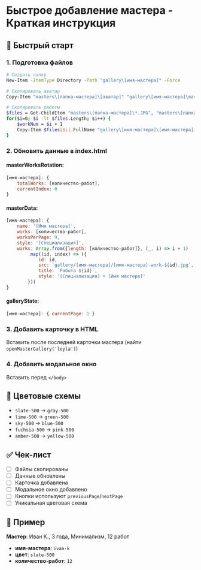 # Быстрое добавление мастера - Краткая инструкция

## 🚀 Быстрый старт

### 1. Подготовка файлов
```bash
# Создать папку
New-Item -ItemType Directory -Path "gallery\[имя-мастера]" -Force

# Скопировать аватар
Copy-Item "masters\[папка-мастера]\[аватар]" "gallery\[имя-мастера]\master-photo.jpg"

# Скопировать работы
$files = Get-ChildItem "masters\[папка-мастера]\*.JPG", "masters\[папка-мастера]\*.jpg" | Where-Object { $_.Name -ne "[аватар]" }
for($i=0; $i -lt $files.Length; $i++) { 
    $workNum = $i + 1
    Copy-Item $files[$i].FullName "gallery\[имя-мастера]\[имя-мастера]-work-$workNum.jpg" 
}
```

### 2. Обновить данные в index.html

#### masterWorksRotation:
```javascript
[имя-мастера]: {
    totalWorks: [количество-работ],
    currentIndex: 0
}
```

#### masterData:
```javascript
[имя-мастера]: {
    name: '[Имя мастера]',
    works: [количество-работ],
    worksPerPage: 9,
    style: '[Специализация]',
    works: Array.from({length: [количество-работ]}, (_, i) => i + 1)
        .map((id, index) => ({
            id: id,
            src: `gallery/[имя-мастера]/[имя-мастера]-work-${id}.jpg`,
            title: `Работа ${id}`,
            style: '[Специализация] • [Имя мастера]'
        }))
}
```

#### galleryState:
```javascript
[имя-мастера]: { currentPage: 1 }
```

### 3. Добавить карточку в HTML
Вставить после последней карточки мастера (найти `openMasterGallery('leyla')`)

### 4. Добавить модальное окно
Вставить перед `</body>`

## 🎨 Цветовые схемы
- `slate-500` → `gray-500`
- `lime-500` → `green-500` 
- `sky-500` → `blue-500`
- `fuchsia-500` → `pink-500`
- `amber-500` → `yellow-500`

## ✅ Чек-лист
- [ ] Файлы скопированы
- [ ] Данные обновлены
- [ ] Карточка добавлена
- [ ] Модальное окно добавлено
- [ ] Кнопки используют `previousPage`/`nextPage`
- [ ] Уникальная цветовая схема

## 📝 Пример
**Мастер**: Иван К., 3 года, Минимализм, 12 работ
- **имя-мастера**: `ivan-k`
- **цвет**: `slate-500`
- **количество-работ**: `12`
